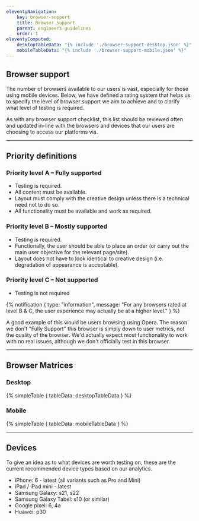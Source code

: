```yaml
---
eleventyNavigation:
    key: browser-support
    title: Browser support
    parent: engineers-guidelines
    order: 1
eleventyComputed:
    desktopTableData: "{% include './browser-support-desktop.json' %}"
    mobileTableData: "{% include './browser-support-mobile.json' %}"
---
```


## Browser support

The number of browsers available to our users is vast, especially for those using mobile devices. Below, we have defined a rating system that helps us to specify the level of browser support we aim to achieve and to clarify what level of testing is required.

As with any browser support checklist, this list should be reviewed often and updated in-line with the browsers and devices that our users are choosing to access our platforms via.

---

## Priority definitions

### Priority level A – Fully supported
- Testing is required.
- All content must be available.
- Layout must comply with the creative design unless there is a technical need not to do so.
- All functionality must be available and work as required.

### Priority level B – Mostly supported
- Testing is required.
- Functionally, the user should be able to place an order (or carry out the main user objective for the relevant page/site).
- Layout does not have to look identical to creative design (i.e. degradation of appearance is acceptable).

### Priority level C – Not supported
- Testing is not required

{% notification {
type: "information",
message: "For any browsers rated at level B & C, the user experience may actually be at a higher level."
} %}

A good example of this would be users browsing using Opera. The reason we don't "Fully Support" this browser is simply down to user metrics, not the quality of the browser. We'd actually expect most functionality to work with no real issues, although we don't officially test in this browser.

---

## Browser Matrices

### Desktop

{% simpleTable {
  tableData: desktopTableData
} %}

### Mobile

{% simpleTable {
  tableData: mobileTableData
} %}

---

## Devices

To give an idea as to what devices are worth testing on, these are the current recommended device types based on our analytics.

- iPhone: 6 - latest (all variants such as Pro and Mini)
- iPad / iPad mini - latest
- Samsung Galaxy: s21, s22
- Samsung Galaxy Tabel: s10 (or similar)
- Google pixel: 6, 4a
- Huawei: p30
